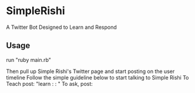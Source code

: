 # SimpleRishi
A Twitter Bot Designed to Learn and Respond

## Usage

run "ruby main.rb"

Then pull up Simple Rishi's Twitter page and start posting on the user timeline
Follow the simple guideline below to start talking to Simple Rishi
To Teach post: "learn : <words> : <response>"
To ask, post: <anything>